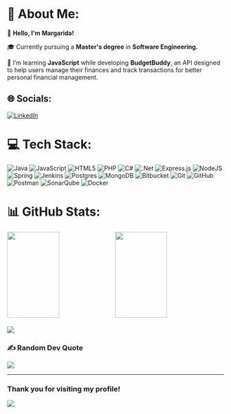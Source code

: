 # 💫 About Me:

👋 **Hello, I'm Margarida!**  </br>

🎓 Currently pursuing a **Master's degree** in **Software Engineering.** </br>

🌱 I’m learning **JavaScript** while developing **BudgetBuddy**, an API designed to help users manage their finances and track transactions for better personal financial management.  </br>

## 🌐 Socials:

[![LinkedIn](https://img.shields.io/badge/LinkedIn-%230077B5.svg?logo=linkedin&logoColor=white)](https://www.linkedin.com/in/margarida-pereira-/) 

# 💻 Tech Stack:

![Java](https://img.shields.io/badge/java-%23ED8B00.svg?style=flat&logo=openjdk&logoColor=white) ![JavaScript](https://img.shields.io/badge/javascript-%23323330.svg?style=flat&logo=javascript&logoColor=%23F7DF1E) ![HTML5](https://img.shields.io/badge/html5-%23E34F26.svg?style=flat&logo=html5&logoColor=white) ![PHP](https://img.shields.io/badge/php-%23777BB4.svg?style=flat&logo=php&logoColor=white) ![C#](https://img.shields.io/badge/c%23-%23239120.svg?style=flat&logo=csharp&logoColor=white) ![.Net](https://img.shields.io/badge/.NET-5C2D91?style=flat&logo=.net&logoColor=white) ![Express.js](https://img.shields.io/badge/express.js-%23404d59.svg?style=flat&logo=express&logoColor=%2361DAFB) ![NodeJS](https://img.shields.io/badge/node.js-6DA55F?style=flat&logo=node.js&logoColor=white) ![Spring](https://img.shields.io/badge/spring-%236DB33F.svg?style=flat&logo=spring&logoColor=white) ![Jenkins](https://img.shields.io/badge/jenkins-%232C5263.svg?style=flat&logo=jenkins&logoColor=white) ![Postgres](https://img.shields.io/badge/postgres-%23316192.svg?style=flat&logo=postgresql&logoColor=white) ![MongoDB](https://img.shields.io/badge/MongoDB-%234ea94b.svg?style=flat&logo=mongodb&logoColor=white) ![Bitbucket](https://img.shields.io/badge/bitbucket-%230047B3.svg?style=flat&logo=bitbucket&logoColor=white) ![Git](https://img.shields.io/badge/git-%23F05033.svg?style=flat&logo=git&logoColor=white) ![GitHub](https://img.shields.io/badge/github-%23121011.svg?style=flat&logo=github&logoColor=white) ![Postman](https://img.shields.io/badge/Postman-FF6C37?style=flat&logo=postman&logoColor=white) ![SonarQube](https://img.shields.io/badge/SonarQube-black?style=flat&logo=sonarqube&logoColor=4E9BCD) ![Docker](https://img.shields.io/badge/docker-%230db7ed.svg?style=flat&logo=docker&logoColor=white)

# 📊 GitHub Stats:

<div>
  <div>
    <img src="https://github-readme-stats.vercel.app/api?username=MaguiCP&theme=material-palenight&hide_border=false&include_all_commits=false&count_private=false&hide=issues,prs" style="width: 49%; height: 200px;"/>
    <img src="https://github-readme-stats.vercel.app/api/top-langs/?username=MaguiCP&theme=material-palenight&hide_border=false&include_all_commits=false&count_private=false&layout=compact" style="width: 49%; height: 200px;"/>
  </div>

  <br/>
  <div>
    <img src="https://github-readme-streak-stats.herokuapp.com/?user=MaguiCP&theme=material-palenight&hide_border=false"/>
  </div>
</div>



### ✍️ Random Dev Quote

![](https://quotes-github-readme.vercel.app/api?type=horizontal&theme=tokyonight)

---
### Thank you for visiting my profile!

[![](https://visitcount.itsvg.in/api?id=MaguiCP&icon=7&color=11)](https://visitcount.itsvg.in)

<!-- Proudly created with GPRM ( https://gprm.itsvg.in ) -->
<!--
**MaguiCP/MaguiCP** is a ✨ _special_ ✨ repository because its `README.md` (this file) appears on your GitHub profile.

Here are some ideas to get you started:

- 🔭 I’m currently working on ...
- 🌱 I’m currently learning ...
- 👯 I’m looking to collaborate on ...
- 🤔 I’m looking for help with ...
- 💬 Ask me about ...
- 📫 How to reach me: ...
- 😄 Pronouns: ...
- ⚡ Fun fact: ...
-->
